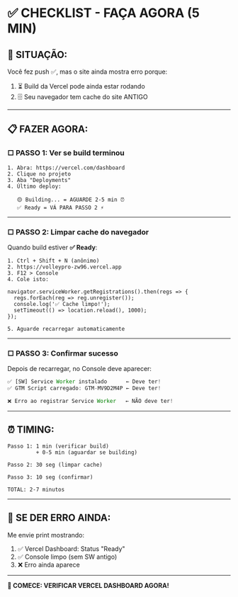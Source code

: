 # ✅ **CHECKLIST - FAÇA AGORA (5 MIN)**

## 🎯 **SITUAÇÃO:**

Você fez push ✅, mas o site ainda mostra erro porque:

1. ⏳ Build da Vercel pode ainda estar rodando
2. 🗄️ Seu navegador tem cache do site ANTIGO

---

## 📋 **FAZER AGORA:**

### **□ PASSO 1: Ver se build terminou**

```
1. Abra: https://vercel.com/dashboard
2. Clique no projeto
3. Aba "Deployments"
4. Último deploy:

   🟡 Building... = AGUARDE 2-5 min ⏰
   ✅ Ready = VÁ PARA PASSO 2 ⚡
```

---

### **□ PASSO 2: Limpar cache do navegador**

Quando build estiver **✅ Ready**:

```
1. Ctrl + Shift + N (anônimo)
2. https://volleypro-zw96.vercel.app
3. F12 > Console
4. Cole isto:

navigator.serviceWorker.getRegistrations().then(regs => {
  regs.forEach(reg => reg.unregister());
  console.log('✅ Cache limpo!');
  setTimeout(() => location.reload(), 1000);
});

5. Aguarde recarregar automaticamente
```

---

### **□ PASSO 3: Confirmar sucesso**

Depois de recarregar, no Console deve aparecer:

```javascript
✅ [SW] Service Worker instalado      ← Deve ter!
✅ GTM Script carregado: GTM-MV9D2M4P ← Deve ter!

❌ Erro ao registrar Service Worker   ← NÃO deve ter!
```

---

## ⏰ **TIMING:**

```
Passo 1: 1 min (verificar build)
         + 0-5 min (aguardar se building)

Passo 2: 30 seg (limpar cache)

Passo 3: 10 seg (confirmar)

TOTAL: 2-7 minutos
```

---

## 🚨 **SE DER ERRO AINDA:**

Me envie print mostrando:

1. ✅ Vercel Dashboard: Status "Ready"
2. ✅ Console limpo (sem SW antigo)
3. ❌ Erro ainda aparece

---

**🚀 COMECE: VERIFICAR VERCEL DASHBOARD AGORA!**
